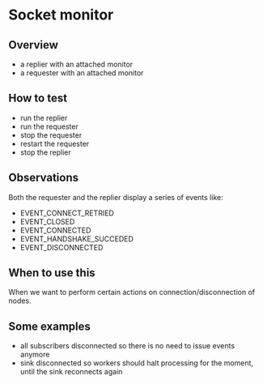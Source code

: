 # Socket monitor

## Overview

- a replier with an attached monitor
- a requester with an attached monitor

## How to test

- run the replier
- run the requester
- stop the requester
- restart the requester
- stop the replier

## Observations

Both the requester and the replier display a series of events like:

- EVENT_CONNECT_RETRIED
- EVENT_CLOSED
- EVENT_CONNECTED
- EVENT_HANDSHAKE_SUCCEDED
- EVENT_DISCONNECTED

## When to use this

When we want to perform certain actions on connection/disconnection of nodes.

## Some examples

- all subscribers disconnected so there is no need to issue events anymore
- sink disconnected so workers should halt processing for the moment, until the
  sink reconnects again
